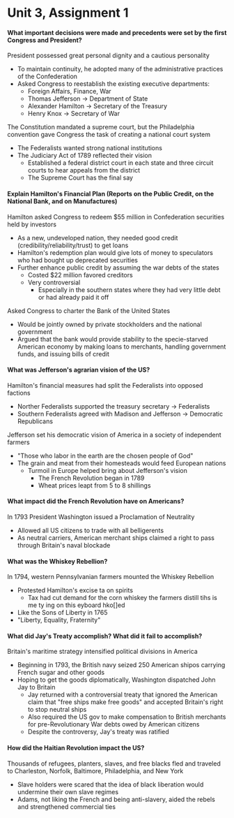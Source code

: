 # Unit 3, Assignment 1

#### What important decisions were made and precedents were set by the first Congress and President?
President possessed great personal dignity and a cautious personality
- To maintain continuity, he adopted many of the administrative practices of the Confederation
- Asked Congress to reestablish the existing executive departments:
	- Foreign Affairs, Finance, War
	- Thomas Jefferson -> Department of State
	- Alexander Hamilton -> Secretary of the Treasury
	- Henry Knox -> Secretary of War

The Constitution mandated a supreme court, but the Philadelphia convention gave Congress the task of creating a national court system
- The Federalists wanted strong national institutions
- The Judiciary Act of 1789 reflected their vision
	- Established a federal district court in each state and three circuit courts to hear appeals from the district
	- The Supreme Court has the final say

#### Explain Hamilton's Financial Plan (Reports on the Public Credit, on the National Bank, and on Manufactures)
Hamilton asked Congress to redeem $55 million in Confederation securities held by investors
- As a new, undeveloped nation, they needed good credit (credibility/reliability/trust) to get loans
- Hamilton's redemption plan would give lots of money to speculators who had bought up deprecated securities
- Further enhance public credit by assuming the war debts of the states
	- Costed $22 million favored creditors
	- Very controversial
		- Especially in the southern states where they had very little debt or had already paid it off
		
Asked Congress to charter the Bank of the United States
- Would be jointly owned by private stockholders and the national government
- Argued that the bank would provide stability to the specie-starved American economy by making loans to merchants, handling government funds, and issuing bills of credit

#### What was Jefferson's agrarian vision of the US?
Hamilton's financial measures had split the Federalists into opposed factions
- Norther Federalists supported the treasury secretary -> Federalists
- Southern Federalists agreed with Madison and Jefferson -> Democratic Republicans

Jefferson set his democratic vision of America in a society of independent farmers
- "Those who labor in the earth are the chosen people of God"
- The grain and meat from their homesteads would feed European nations
	- Turmoil in Europe helped bring about Jefferson's vision
		- The French Revolution began in 1789
		- Wheat prices leapt from 5 to 8 shillings

#### What impact did the French Revolution have on Americans?
In 1793 President Washington issued a Proclamation of Neutrality
- Allowed all US citizens to trade with all belligerents
- As neutral carriers, American merchant ships claimed a right to pass through Britain's naval blockade

#### What was the Whiskey Rebellion?
In 1794, western Pennsylvanian farmers mounted the Whiskey Rebellion
- Protested Hamilton's excise ta on spirits
	- Tax had cut demand for the corn whiskey the farmers distill tihs is me ty ing on this eyboard hko[]ed
- Like the Sons of Liberty in 1765
- "Liberty, Equality, Fraternity"

#### What did Jay's Treaty accomplish? What did it fail to accomplish?
Britain's maritime strategy intensified political divisions in America
- Beginning in 1793, the British navy seized 250 American shipos carrying French sugar and other goods
- Hoping to get the goods diplomatically, Washington dispatched John Jay to Britain
	- Jay returned with a controversial treaty that ignored the American claim that "free ships make free goods" and accepted Britain's right to stop neutral ships
	- Also required the US gov to make compensation to British merchants for pre-Revolutionary War debts owed by American citizens
	- Despite the controversy, Jay's treaty was ratified

#### How did the Haitian Revolution impact the US?
Thousands of refugees, planters, slaves, and free blacks fled and traveled to Charleston, Norfolk, Baltimore, Philadelphia, and New York
- Slave holders were scared that the idea of black liberation would undermine their own slave regimes
- Adams, not liking the French and being anti-slavery, aided the rebels and strengthened commercial ties
